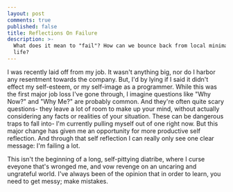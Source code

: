 ```yaml
---
layout: post
comments: true
published: false
title: Reflections On Failure
description: >-
  What does it mean to "fail"? How can we bounce back from local minima in our
  life?
---
```


I was recently laid off from my job. It wasn't anything big, nor do I harbor any resentment towards the company. But, I'd by lying if I said it didn't effect my self-esteem, or my self-image as a programmer. While this was the first major job loss I've gone through, I imagine questions like "Why Now?" and "Why Me?" are probably common. And they're often quite scary questions- they leave a lot of room to make up your mind, without actually considering any facts or realities of your situation. These can be dangerous traps to fall into- I'm currently pulling myself out of one right now. But this major change has given me an opportunity for more productive self reflection. And through that self reflection I can really only see one clear message: I'm failing a lot.

This isn't the beginning of a long, self-pittying diatribe, where I curse eveyone that's wronged me, and vow revenge on an uncaring and ungrateful world. I've always been of the opinion that in order to learn, you need to get messy; make mistakes.
